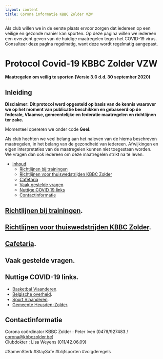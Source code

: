 ```yaml
---
layout: content
title: Corona informatie KBBC Zolder VZW
---
```


Als club willen we in de eerste plaats ervoor zorgen dat iedereen op een veilige en gezonde manier kan sporten.
Op deze pagina willen we iedereen een overzicht geven van de huidige maatregelen tegen het COVID-19 virus.
Consulteer deze pagina regelmatig, want deze wordt regelmatig aangepast.

# Protocol Covid-19 KBBC Zolder VZW
**Maatregelen om veilig te sporten (Versie 3.0 d.d. 30 september 2020)**

## Inleiding  

**Disclaimer: Dit protocol werd opgesteld op basis van de kennis waarover we op het moment van publicatie beschikken en gebaseerd op de federale, Vlaamse, gemeentelijke en federatie maatregelen en richtlijnen ter zake.**  

Momenteel opereren we onder code **Geel**.  

Als club hechten we veel belang aan het naleven van de hierna beschreven maatregelen, in het belang van de gezondheid van iedereen. Afwijkingen en eigen interpretaties van de maatregelen kunnen niet toegestaan worden. We vragen dan ook iedereen om deze maatregelen strikt na te leven.

- [Inhoud](#Inhoud)
  - [Richtlijnen bij trainingen](https://www.kbbczolder.be/corona/trainingen/index)
  - [Richtlijnen voor thuiswedstrijden KBBC Zolder](https://www.kbbczolder.be/corona/wedstrijden/index)
  - [Cafetaria](https://www.kbbczolder.be/corona/cafetaria/index)
  - [Vaak gestelde vragen](#vaak-gestelde-vragen)
  - [Nuttige COVID 19 links](#nuttige-covid-19-links)
  - [Contactinformatie](#contactinformatie)
  
## [Richtlijnen bij trainingen](https://www.kbbczolder.be/corona/trainingen/index).  
  
## [Richtlijnen voor thuiswedstrijden KBBC Zolder](https://www.kbbczolder.be/corona/wedstrijden/index).  

## [Cafetaria](https://www.kbbczolder.be/corona/cafetaria/index).

## Vaak gestelde vragen.

## Nuttige COVID-19 links.  
- [Basketbal Vlaanderen](https://www.basketbal.vlaanderen/coronavirus-covid-19).  
- [Belgische overheid](https://www.info-coronavirus.be/nl/).  
- [Sport Vlaanderen](https://www.sport.vlaanderen/corona-en-sportbeoefening-in-vlaanderen/).  
- [Gemeente Heusden-Zolder](https://www.heusden-zolder.be/coronavirus).  

## Contactinformatie
Corona coördinator KBBC Zolder : Peter Iven (0476/927483 / corona@kbbczolder.be)  
Clubdokter : Lisa Weyens (011/42.06.09) 
  
#SamenSterk #StaySafe #blijfsporten #volgderegels  
